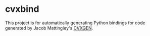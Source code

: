 cvxbind
===========

This project is for automatically generating Python bindings for code generated by Jacob Mattingley's [CVXGEN](cvxgen.com).